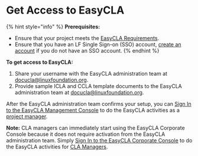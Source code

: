 # Get Access to EasyCLA

{% hint style="info" %}
**Prerequisites:**

* Ensure that your project meets the [EasyCLA Requirements](easycla-requirements.md).
* Ensure that you have an LF Single Sign-on (SSO) account, [create an account](broken-reference) if you do not have an SSO account.
{% endhint %}

**To get access to EasyCLA:**

1. Share your username with the EasyCLA administration team at [docucla@linuxfoundation.org](mailto:docucla@linuxfoundation.org).
2. Provide sample ICLA and CCLA template documents to the EasyCLA administration team at [docucla@linuxfoundation.org](mailto:docucla@linuxfoundation.org).

After the EasyCLA administration team confirms your setup, you can [Sign In to the EasyCLA Management Console](../project-managers/sign-in-to-the-easycla-management-console.md) to do the EasyCLA activities as a [project manager](../project-managers/).

**Note:** CLA managers can immediately start using the EasyCLA Corporate Console because it does not require activation from the EasyCLA administration team. Simply [Sign In to the EasyCLA Corporate Console](../cla-manager/sign-in-to-the-easycla-corporate-console.md) to do the EasyCLA activities for [CLA Managers](../cla-manager/).
